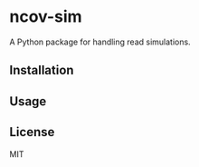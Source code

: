 # ncov-sim

A Python package for handling read simulations.


## Installation



## Usage



## License
MIT
